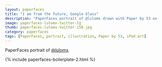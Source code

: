 ```yaml
---
layout: paperfaces
title: "I am from the future, Google Glass"
description: "PaperFaces portrait of @lulomx drawn with Paper by 53 on an iPad."
image: paperfaces-lulomx-twitter-lg
thumb: paperfaces-lulomx-twitter-150.jpg
category: paperfaces
tags: [PaperFaces, portrait, illustration, Paper by 53, iPad art]
---
```


PaperFaces portrait of [@lulomx](http://twitter.com/lulomx).

{% include paperfaces-boilerplate-2.html %}